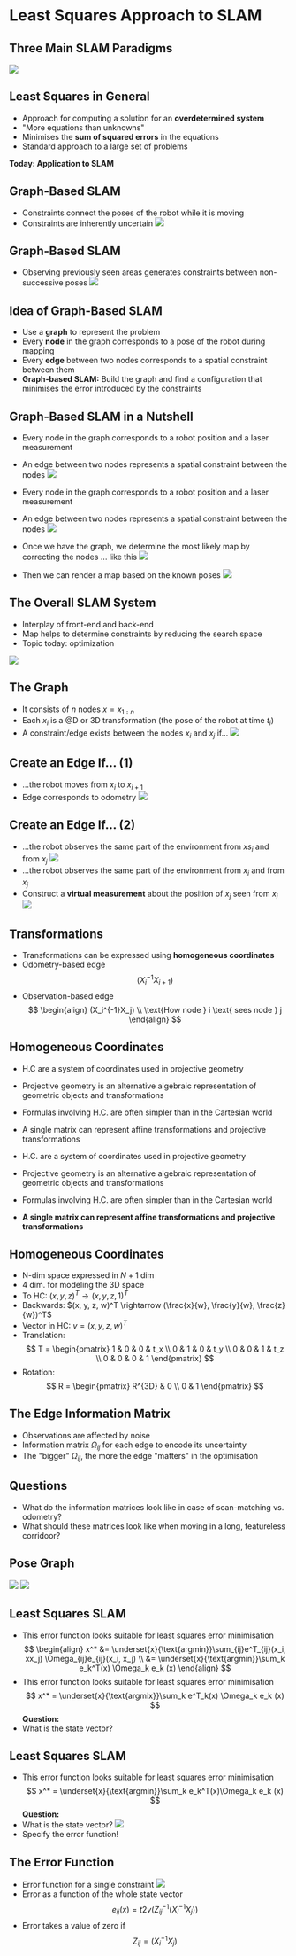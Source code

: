 # Least Squares Approach to SLAM

## Three Main SLAM Paradigms
![](Images/three-main-paradigms1.png)

## Least Squares in General
- Approach for computing a solution for an **overdetermined system**
- "More equations than unknowns"
- Minimises the **sum of squared errors** in the equations
- Standard approach to a large set of problems

**Today: Application to SLAM**

## Graph-Based SLAM
- Constraints connect the poses of the robot while it is moving
- Constraints are inherently uncertain
![](Images/graph_based_slam.png)

## Graph-Based SLAM
- Observing previously seen areas generates constraints between non-successive poses
![](Images/graph_based_slam1.png)

## Idea of Graph-Based SLAM
- Use a **graph** to represent the problem
- Every **node** in the graph corresponds to a pose of the robot during mapping
- Every **edge** between two nodes corresponds to a spatial constraint between them
- **Graph-based SLAM:** Build the graph and find a configuration that minimises the error introduced by the constraints

## Graph-Based SLAM in a Nutshell
- Every node in the graph corresponds to a robot position and a laser measurement
- An edge between two nodes represents a spatial constraint between the nodes
![](Images/graph_based_slam_nutshell.png)

- Every node in the graph corresponds to a robot position and a laser measurement
- An edge between two nodes represents a spatial constraint between the nodes
![](Images/graph_based_slam_nutshell1.png)

- Once we have the graph, we determine the most likely map by correcting the nodes
... like this
![](Images/graph_based_slam_nutshell3.png)

- Then we can render a map based on the known poses
![](Images/graph_based_slam_nutshell4.png)

## The Overall SLAM System
- Interplay of front-end and back-end
- Map helps to determine constraints by reducing the search space
- Topic today: optimization

![](Images/overall_slam_system.png)

## The Graph
- It consists of $n$ nodes $x = x_{1:n}$
- Each $x_i$ is a @D or 3D transformation (the pose of the robot at time $t_i$)
- A constraint/edge exists between the nodes $x_i$ and $x_j$ if...
![](Images/the_graph.png)

## Create an Edge If... (1)
- ...the robot moves from $x_i$ to $x_{i+1}$
- Edge corresponds to odometry
![](Images/create_an_edge_if.png)

## Create an Edge If... (2)
 - ...the robot observes the same part of the environment from $xs_i$ and from $x_j$
![](Images/create_an_edge_if1.png)
- ...the robot observes the same part of the environment from $x_i$ and from $x_j$
- Construct a **virtual measurement** about the position of $x_j$ seen from $x_i$
![](Images/create_an_edge_if2.png)

## Transformations
- Transformations can be expressed using **homogeneous coordinates**
- Odometry-based edge
$$
(X_i^{-1}X_{i+1})
$$
- Observation-based edge
$$
\begin{align}
(X_i^{-1}X_j) \\
\text{How node } i \text{ sees node } j
\end{align}
$$

## Homogeneous Coordinates
- H.C are a system of coordinates used in projective geometry
- Projective geometry is an alternative algebraic representation of geometric objects and transformations
- Formulas involving H.C. are often simpler than in the Cartesian world
- A single matrix can represent affine transformations and projective transformations

- H.C. are a system of coordinates used in projective geometry
- Projective geometry is an alternative algebraic representation of geometric objects and transformations 
- Formulas involving H.C. are often simpler than in the Cartesian world
- **A single matrix can represent affine transformations and projective transformations**

## Homogeneous Coordinates
- N-dim space expressed in $N+1$ dim
- 4 dim. for modeling the 3D space
- To HC: $(x, y, z)^T \rightarrow (x, y, z, 1)^T$
- Backwards: $(x, y, z, w)^T \rightarrow (\frac{x}{w}, \frac{y}{w}, \frac{z}{w})^T$
- Vector in HC: $v = (x, y, z, w)^T$
- Translation: 
$$
T = \begin{pmatrix}
1  & 0 & 0 & t_x \\
0 & 1 & 0 & t_y \\
0 & 0 & 1 & t_z \\
0 & 0 & 0 & 1
\end{pmatrix}
$$
- Rotation:
$$
R = \begin{pmatrix}
R^{3D} & 0 \\
0 & 1
\end{pmatrix}
$$

## The Edge Information Matrix
- Observations are affected by noise
- Information matrix $\Omega_{ij}$ for each edge to encode its uncertainty
- The "bigger" $\Omega_{ij}$, the more the edge "matters" in the optimisation

## Questions
- What do the information matrices look like in case of scan-matching vs. odometry?
- What should these matrices look like when moving in a long, featureless corridoor?

## Pose Graph
![](Images/pose_graph.png)
![](Images/pose_graph1.png)

## Least Squares SLAM
- This error function looks suitable for least squares error minimisation
$$
\begin{align}
x^* &= \underset{x}{\text{argmin}}\sum_{ij}e^T_{ij}(x_i, xx_j) \Omega_{ij}e_{ij}(x_i, x_j) \\
&= \underset{x}{\text{argmin}}\sum_k e_k^T(x) \Omega_k e_k (x)
\end{align}
$$
- This error function looks suitable for least squares error minimisation
$$
x^* = \underset{x}{\text{argmix}}\sum_k e^T_k(x) \Omega_k e_k (x)
$$
**Question:**
- What is the state vector?

## Least Squares SLAM
- This error function looks suitable for least squares error minimisation
$$
x^* = \underset{x}{\text{argmin}}\sum_k e_k^T(x)\Omega_k e_k (x)
$$
**Question:**
- What is the state vector?
![](Images/least_squares_slam.png)
- Specify the error function!

## The Error Function
- Error function for a single constraint
![](Images/error_functino.png)
- Error as a function of the whole state vector
$$
e_{ij}(x) = t2v(Z^{-1}_{ij}(X_i^{-1}X_j))
$$
- Error takes a value of zero if
$$
Z_{ij} = (X_i^{-1}X_j)
$$